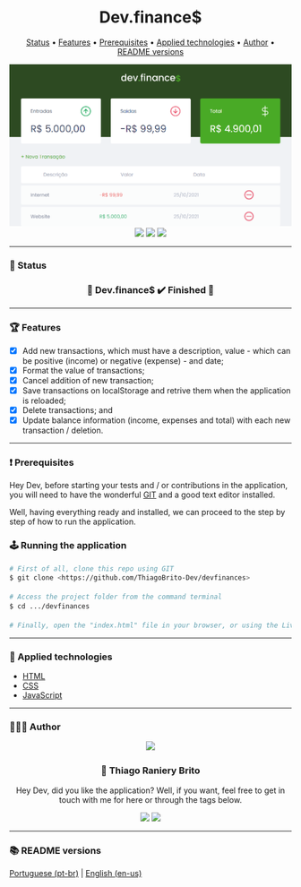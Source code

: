 <div align="center">
  <div>
    <h1>Dev.finance$</h1>
    <p>
      <a href="#-status">Status</a> •
      <a href="#-features">Features</a> •
      <a href="#%EF%B8%8F-prerequisites">Prerequisites</a> •
      <a href="#-applied-technologies">Applied technologies</a> •
      <a href="#-author">Author</a> •
      <a href="#-readme-versions">README versions</a>
    </p>
    <img src="./.github/devfinances.png" />
  </div>

  <div>
    <img src="https://img.shields.io/github/license/ThiagoBrito-Dev/Podcastr?color=49aa26&style=for-the-badge" />
    <a href="https://my-devfinances.netlify.app/">
      <img src="https://api.netlify.com/api/v1/badges/9b72fcc5-646a-405f-8926-d69613f41f19/deploy-status" /></a>
    <img src="https://img.shields.io/static/v1?label=version&message=1.0.0&color=49aa26&style=for-the-badge" />
  </div>
</div>

<hr>

### 🏁 Status

<h3 align="center">
  🎉 Dev.finance$ ✔️ Finished 🎉
</h3>

<hr>

### 🏆 Features

- [x] Add new transactions, which must have a description, value - which can be positive (income) or negative (expense) - and date;
- [x] Format the value of transactions;
- [x] Cancel addition of new transaction;
- [x] Save transactions on localStorage and retrive them when the application is reloaded;
- [x] Delete transactions; and
- [x] Update balance information (income, expenses and total) with each new transaction / deletion.

<hr>

### ❗️ Prerequisites

Hey Dev, before starting your tests and / or contributions in the application, you will need to have the wonderful [GIT](https://git-scm.com) and a good text editor installed.

Well, having everything ready and installed, we can proceed to the step by step of how to run the application.

### 🕹️ Running the application

```bash
# First of all, clone this repo using GIT
$ git clone <https://github.com/ThiagoBrito-Dev/devfinances>

# Access the project folder from the command terminal
$ cd .../devfinances

# Finally, open the "index.html" file in your browser, or using the Live Server extension, if you have it installed.
```

<hr>

### 🔮 Applied technologies

- [HTML](https://devdocs.io/html/)
- [CSS](https://devdocs.io/css/)
- [JavaScript](https://devdocs.io/javaScript/)

<hr>

### 👨🏽‍🎓 Author

<div align="center">
  <img src="https://github.com/ThiagoBrito-Dev.png" width="250px" />

  <br />

  <div>
    <h3>
      🤝 Thiago Raniery Brito
    </h3>
    <p>Hey Dev, did you like the application? Well, if you want, feel free to get in touch with me for here or through the tags below.</p>
  </div>
  
  <div>
    <a href="https://www.linkedin.com/in/thiagoranierybrito/">
      <img src="https://img.shields.io/badge/-LinkedIn-blue?style=for-the-badge&logo=Linkedin&logoColor=white&link=https://www.linkedin.com/in/thiagoranierybrito/" /></a>
    <a href="mailto:thiagobritotrs@gmail.com">
      <img src="https://img.shields.io/badge/-Gmail-c14438?style=for-the-badge&logo=Gmail&logoColor=white&link=mailto:thiagobritotrs@gmail.com" /></a>
  </div>
</div>

<hr>

### 📚 README versions

<div>
  <a href="https://github.com/ThiagoBrito-Dev/devfinances/blob/main/README.md">Portuguese (pt-br)</a>
  |   
  <a href="https://github.com/ThiagoBrito-Dev/devfinances/blob/main/README-en.md">English (en-us)</a>
</div>
